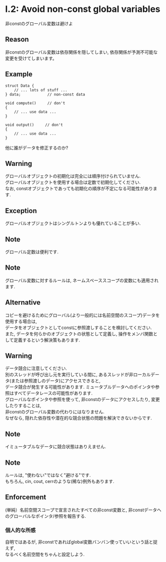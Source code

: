 # I.2: Avoid non-const global variables
非constのグローバル変数は避けよ

## Reason
非constのグローバル変数は依存関係を隠してしまい, 依存関係が予測不可能な変更を受けてしまいます。

## Example
```
struct Data {
    // ... lots of stuff ...
} data;            // non-const data

void compute()     // don't
{
    // ... use data ...
}

void output()     // don't
{
    // ... use data ...
}
```
他に誰がデータを修正するのか?

## Warning
グローバルオブジェクトの初期化は完全には順序付けられていません.  
グローバルオブジェクトを使用する場合は定数で初期化してください.  
なお, constオブジェクトであっても初期化の順序が不定になる可能性があります.  

## Exception
グローバルオブジェクトはシングルトンよりも優れていることが多い.  

## Note
グローバル定数は便利です.  

## Note
グローバル変数に対するルールは, ネームスペーススコープの変数にも適用されます.  

## Alternative
コピーを避けるためにグローバル(より一般的には名前空間のスコープ)データを使用する場合は,  
データをオブジェクトとしてconstに参照渡しすることを検討してください.  
また, データを何らかのオブジェクトの状態として定義し, 操作をメンバ関数として定義するという解決策もあります.  

## Warning
データ競合に注意してください.  
別のスレッドが呼び出し元を実行している間に, あるスレッドが非ローカルデータ(または参照渡しのデータ)にアクセスできると,  
データ競合が発生する可能性があります. ミュータブルデータへのポインタや参照はすべてデータレースの可能性があります.  
グローバルなポインタや参照を使って, 非constのデータにアクセスしたり, 変更したりすることは,  
非constのグローバル変数の代わりにはなりません.  
なぜなら, 隠れた依存性や潜在的な競合状態の問題を解決できないからです.  

## Note
イミュータブルなデータに競合状態はありえません.  

## Note
ルールは, "使わない"ではなく"避ける"です.  
もちろん, cin, cout, cerrのような(稀な)例外もあります.  

## Enforcement
(単純）名前空間スコープで宣言されたすべての非const変数と, 非constデータへのグローバルなポインタ/参照を報告する.  

### 個人的な所感
自明ではあるが, 非constであればglobal変数バンバン使っていいという話と捉えず,  
なるべく名前空間をちゃんと設定しよう.  
